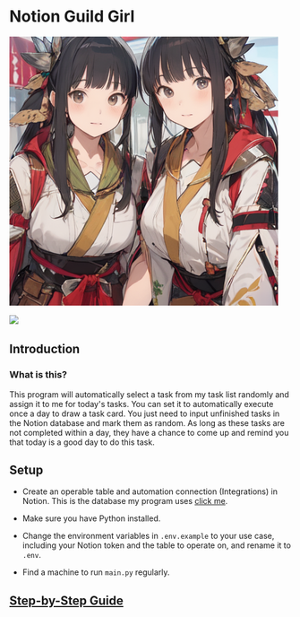 # Notion Guild Girl

![cover](./img/cover.png)

[![](https://img.shields.io/badge/翻譯-繁體中文-blue)](./README_zh.md)
<!-- credit: pixai.art -->
## Introduction
### What is this?

This program will automatically select a task from my task list randomly and assign it to me for today's tasks. You can set it to automatically execute once a day to draw a task card. You just need to input unfinished tasks in the Notion database and mark them as random. As long as these tasks are not completed within a day, they have a chance to come up and remind you that today is a good day to do this task.

## Setup
- Create an operable table and automation connection (Integrations) in Notion. This is the database my program uses [click me](https://grave-milk-49d.notion.site/327582f4f57245dba861699bcef48139?pvs=4).

- Make sure you have Python installed.
- Change the environment variables in `.env.example` to your use case, including your Notion token and the table to operate on, and rename it to `.env`.
- Find a machine to run `main.py` regularly.

## [Step-by-Step Guide](./stepBystep/how-to-do.md)
